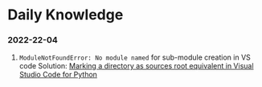 # Daily Knowledge

### 2022-22-04
1. `ModuleNotFoundError: No module named` for sub-module creation in VS code
Solution: [Marking a directory as sources root equivalent in Visual Studio Code for Python](https://www.qualityology.com/tech/marking-a-folder-as-sources-root-equivalent-in-visual-studio-code-for-python/)


